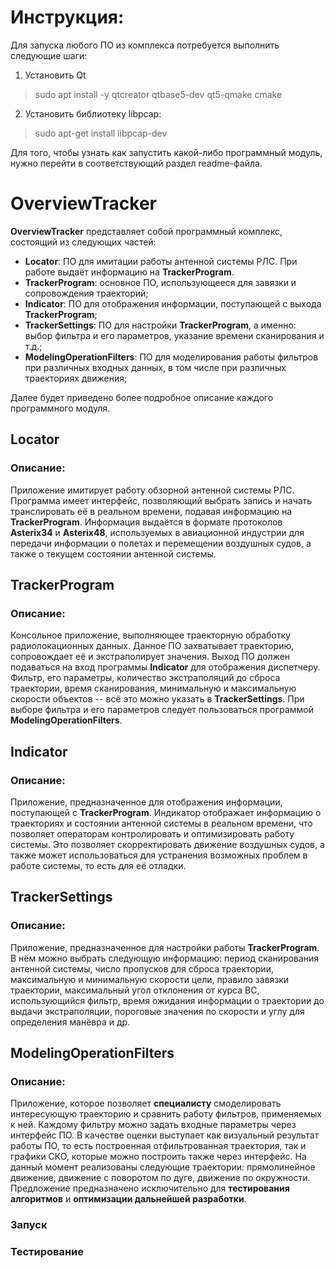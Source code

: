 # Инструкция:
Для запуска любого ПО из комплекса потребуется выполнить следующие шаги:
1) Установить Qt
>sudo apt install -y qtcreator qtbase5-dev qt5-qmake cmake

2) Установить библиотеку libpcap:
> sudo apt-get install libpcap-dev

Для того, чтобы узнать как запустить какой-либо программный модуль, нужно перейти в соответствующий раздел readme-файла.

# OverviewTracker
__OverviewTracker__ представляет собой программный комплекс, состоящий из следующих частей:
* __Locator__: ПО для имитации работы антенной системы РЛС. При работе выдаёт информацию на __TrackerProgram__.
* __TrackerProgram__: основное ПО, использующееся для завязки и сопровождения траекторий;
* __Indicator__: ПО для отображения информации, поступающей с выхода __TrackerProgram__;
* __TrackerSettings__: ПО для настройки __TrackerProgram__, а именно: выбор фильтра и его параметров, указание времени сканирования и т.д.;
* __ModelingOperationFilters__: ПО для моделирования работы фильтров при различных входных данных, в том числе при различных траекториях движения;

Далее будет приведено более подробное описание каждого программного модуля.
## Locator
### Описание:
Приложение имитирует работу обзорной антенной системы РЛС. Программа имеет интерфейс, позволяющий выбрать запись и начать транслировать её в реальном времени, подавая информацию на __TrackerProgram__. Информация выдаётся в формате протоколов __Asterix34__ и __Asterix48__, используемых в авиационной индустрии для передачи информации о полетах и перемещении воздушных судов, а также о текущем состоянии антенной системы.

## TrackerProgram
### Описание:
Консольное приложение, выполняющее траекторную обработку радиолокационных данных. Данное ПО захватывает траекторию, сопровождает её и экстраполирует значения. Выход ПО должен подаваться на вход программы __Indicator__ для отображения диспетчеру. Фильтр, его параметры, количество экстраполяций до сброса траектории, время сканирования, минимальную и максимальную скорости объектов -- всё это можно указать в __TrackerSettings__. При выборе фильтра и его параметров следует пользоваться программой __ModelingOperationFilters__.

## Indicator
### Описание:
Приложение, предназначенное для отображения информации, поступающей с __TrackerProgram__.  Индикатор отображает информацию о траекториях и состоянии антенной системы в реальном времени, что позволяет операторам контролировать и оптимизировать работу системы. Это позволяет скорректировать движение воздушных судов, а также может использоваться для устранения возможных проблем в работе системы, то есть для её отладки.

## TrackerSettings
### Описание:
Приложение, предназначенное для настройки работы __TrackerProgram__. В нём можно выбрать следующую информацию: период сканирования антенной системы, число пропусков для сброса траектории, максимальную и минимальную скорости цели, правило завязки траектории, максимальный угол отклонения от курса ВС, использующийся фильтр, время ожидания информации о траектории до выдачи экстраполяции, пороговые значения по скорости и углу для определения манёвра и др.

## ModelingOperationFilters
### Описание:
Приложение, которое позволяет __специалисту__ смоделировать интересующую траекторию и сравнить работу фильтров, применяемых к ней. Каждому фильтру можно задать входные параметры через интерфейс ПО. В качестве оценки выступает как визуальный результат работы ПО, то есть построенная отфильтрованная траектория, так и графики СКО, которые можно построить также через интерфейс. На данный момент реализованы следующие траектории: прямолинейное движение, движение с поворотом по дуге, движение по окружности. Предложение предназначено исключительно для __тестирования алгоритмов__ и __оптимизации дальнейшей разработки__.

### Запуск

### Тестирование
